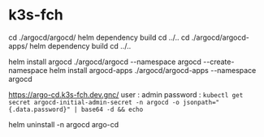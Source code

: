 # k3s-fch

cd ./argocd/argocd/
helm dependency build
cd ../..
cd ./argocd/argocd-apps/
helm dependency build
cd ../..

helm install argocd ./argocd/argocd --namespace argocd --create-namespace
helm install argocd-apps ./argocd/argocd-apps --namespace argocd


https://argo-cd.k3s-fch.dev.gnc/
user : admin
password : `kubectl get secret argocd-initial-admin-secret -n argocd -o jsonpath="{.data.password}" | base64 -d && echo`

helm uninstall -n argocd argo-cd